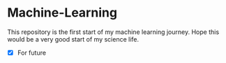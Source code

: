 # **Machine-Learning**
This repository is the first start of my machine learning journey.
Hope this would be a very good start of my science life.
-[x] For future
